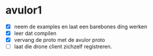# avulor1


- [x] neem de examples en laat een barebones ding werken
- [x] leer dat compilen
- [x] vervang de proto met de avulor proto
- [ ] laat die drone client zichzelf registreren.